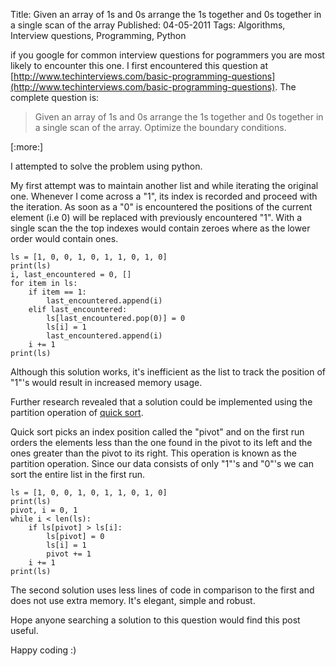 Title: Given an array of 1s and 0s arrange the 1s together and 0s together in a single scan of the array
Published: 04-05-2011
Tags: Algorithms, Interview questions, Programming, Python

if you google for common interview questions for pogrammers you are most likely
to encounter this one. I first encountered this question at
[http://www.techinterviews.com/basic-programming-questions](http://www.techinterviews.com/basic-programming-questions).
The complete question is:

> Given an array of 1s and 0s arrange the 1s together and 0s together in a single scan of the array. Optimize the boundary conditions.

[:more:]

I attempted to solve the problem using python.

My first attempt was to maintain another list and while iterating the original
one. Whenever I come across a "1", its index is recorded and proceed with the
iteration. As soon as a "0" is encountered the positions of the current element
(i.e 0) will be replaced with previously encountered "1". With a single scan
the the top indexes would contain zeroes where as the lower order would contain
ones.

    ls = [1, 0, 0, 1, 0, 1, 1, 0, 1, 0]
    print(ls)
    i, last_encountered = 0, []
    for item in ls:
        if item == 1:
            last_encountered.append(i)
        elif last_encountered:
            ls[last_encountered.pop(0)] = 0
            ls[i] = 1
            last_encountered.append(i)
        i += 1
    print(ls)

Although this solution works, it's inefficient as the list to track the
position of "1"'s would result in increased memory usage.

Further research revealed that a solution could be implemented using the
partition operation of [quick sort](http://en.wikipedia.org/wiki/Quicksort).

Quick sort picks an index position called the "pivot" and on the first run
orders the elements less than the one found in the pivot to its left and the
ones greater than the pivot to its right. This operation is known as the
partition operation. Since our data consists of only "1"'s and "0"'s we can
sort the entire list in the first run.

    ls = [1, 0, 0, 1, 0, 1, 1, 0, 1, 0]
    print(ls)
    pivot, i = 0, 1
    while i < len(ls):
        if ls[pivot] > ls[i]:
            ls[pivot] = 0
            ls[i] = 1
            pivot += 1
        i += 1
    print(ls)

The second solution uses less lines of code in comparison to the first and does
not use extra memory. It's elegant, simple and robust.

Hope anyone searching a solution to this question would find this post useful.

Happy coding :)
